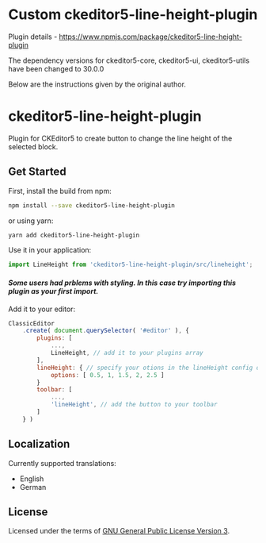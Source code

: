 # Custom ckeditor5-line-height-plugin

Plugin details - https://www.npmjs.com/package/ckeditor5-line-height-plugin

The dependency versions for ckeditor5-core, ckeditor5-ui, ckeditor5-utils have been changed to 30.0.0

Below are the instructions given by the original author. 

# ckeditor5-line-height-plugin

Plugin for CKEditor5 to create button to change the line height of the selected block.

## Get Started

First, install the build from npm:

```bash
npm install --save ckeditor5-line-height-plugin
```
or using yarn:
```bash
yarn add ckeditor5-line-height-plugin
```

Use it in your application:

```js
import LineHeight from 'ckeditor5-line-height-plugin/src/lineheight';
```
#### ***Some users had prblems with styling. In this case try importing this plugin as your first import.***
Add it to your editor:
```js
ClassicEditor
    .create( document.querySelector( '#editor' ), {
        plugins: [
            ...,
            LineHeight, // add it to your plugins array
        ],
        lineHeight: { // specify your otions in the lineHeight config object. Default values are [ 0, 0.5, 1, 1.5, 2 ]
            options: [ 0.5, 1, 1.5, 2, 2.5 ]
        }
        toolbar: [
            ...,
            'lineHeight', // add the button to your toolbar
        ]
    } )
```
## Localization

Currently supported translations:
* English
* German

## License

Licensed under the terms of [GNU General Public License Version 3](http://www.gnu.org/licenses/gpl.html).
